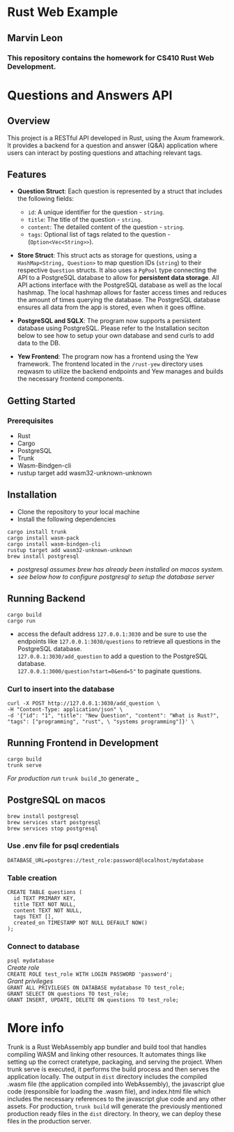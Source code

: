 # Rust Web Example

## Marvin Leon

### This repository contains the homework for CS410 Rust Web Development.

# Questions and Answers API

## Overview

This project is a RESTful API developed in Rust, using the Axum framework. It provides a backend for a question and answer (Q&A) application where users can interact by posting questions and attaching relevant tags.

## Features

- **Question Struct**: Each question is represented by a struct that includes the following fields:

  - `id`: A unique identifier for the question - `string`.
  - `title`: The title of the question - `string`.
  - `content`: The detailed content of the question - `string`.
  - `tags`: Optional list of tags related to the question - (`Option<Vec<String>>`).

- **Store Struct**: This struct acts as storage for questions, using a `HashMap<String, Question>` to map question IDs (`string`) to their respective `Question` structs. It also uses a `PgPool` type connecting the API to a PostgreSQL database to allow for **persistent data storage**. All API actions interface with the PostgreSQL database as well as the local hashmap. The local hashmap allows for faster access times and reduces the amount of times querying the database. The PostgreSQL database ensures all data from the app is stored, even when it goes offline.

- **PostgreSQL and SQLX**: The program now supports a persistent database using PostgreSQL. Please refer to the Installation seciton below to see how to setup your own database and send curls to add data to the DB.

- **Yew Frontend**: The program now has a frontend using the Yew framework. The frontend located in the `/rust-yew` directory uses reqwasm to utilize the backend endpoints and Yew manages and builds the necessary frontend components.

## Getting Started

### Prerequisites

- Rust
- Cargo
- PostgreSQL
- Trunk
- Wasm-Bindgen-cli
- rustup target add wasm32-unknown-unknown

## Installation

- Clone the repository to your local machine
- Install the following dependencies

```
cargo install trunk
cargo install wasm-pack
cargo install wasm-bindgen-cli
rustup target add wasm32-unknown-unknown
brew install postgresql
```

- _postgresql assumes brew has already been installed on macos system._
- _see below how to configure postgresql to setup the database server_

## Running Backend

```
cargo build
cargo run
```

- access the default address `127.0.0.1:3030` and be sure to use the endpoints like `127.0.0.1:3030/questions` to retrieve all questions in the PostgreSQL database.\
  `127.0.0.1:3030/add_question` to add a question to the PostgreSQL database.\
  `127.0.0.1:3000/question?start=0&end=5"` to paginate questions.

### Curl to insert into the database

```
curl -X POST http://127.0.0.1:3030/add_question \
-H "Content-Type: application/json" \
-d '{"id": "1", "title": "New Question", "content": "What is Rust?", "tags": ["programming", "rust", \ "systems programming"]}' \
```

## Running Frontend in Development

```
cargo build
trunk serve
```

_For production run_ `trunk build` _to generate _

## PostgreSQL on macos

`brew install postgresql`\
`brew services start postgresql`\
`brew services stop postgresql`

### Use .env file for psql credentials

`DATABASE_URL=postgres://test_role:password@localhost/mydatabase`

### Table creation

```
CREATE TABLE questions (
  id TEXT PRIMARY KEY,
  title TEXT NOT NULL,
  content TEXT NOT NULL,
  tags TEXT [],
  created_on TIMESTAMP NOT NULL DEFAULT NOW()
);
```

### Connect to database

`psql mydatabase`\
_Create role_\
`CREATE ROLE test_role WITH LOGIN PASSWORD 'password';`\
_Grant privileges_\
`GRANT ALL PRIVILEGES ON DATABASE mydatabase TO test_role;`\
`GRANT SELECT ON questions TO test_role;`\
`GRANT INSERT, UPDATE, DELETE ON questions TO test_role;`

# More info

Trunk is a Rust WebAssembly app bundler and build tool that handles compiling WASM and linking other resources. It automates things like setting up the correct cratetype, packaging, and serving the project. When trunk serve is executed, it performs the build process and then serves the application locally. The output in `dist` directory includes the compiled .wasm file (the application compiled into WebAssembly), the javascript glue code (responsible for loading the .wasm file), and index.html file which includes the necessary references to the javascript glue code and any other assets. For production, `trunk build` will generate the previously mentioned production ready files in the `dist` directory. In theory, we can deploy these files in the production server.
